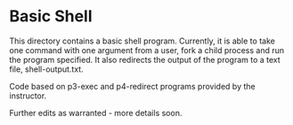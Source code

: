 # Basic Shell

This directory contains a basic shell program. Currently, it is able to take
one command with one argument from a user, fork a child process and run the
program specified. It also redirects the output of the program to a text file,
shell-output.txt.

Code based on p3-exec and p4-redirect programs provided by the instructor.

Further edits as warranted - more details soon.
